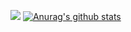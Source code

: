 ![](https://komarev.com/ghpvc/?username=thedeaddan&label=Просмотры+профиля&color=blueviolet&style=flat-square)
[![Anurag's github stats](https://github-readme-stats.vercel.app/api?username=thedeaddan)](https://github.com/thedeaddan/github-readme-stats)
